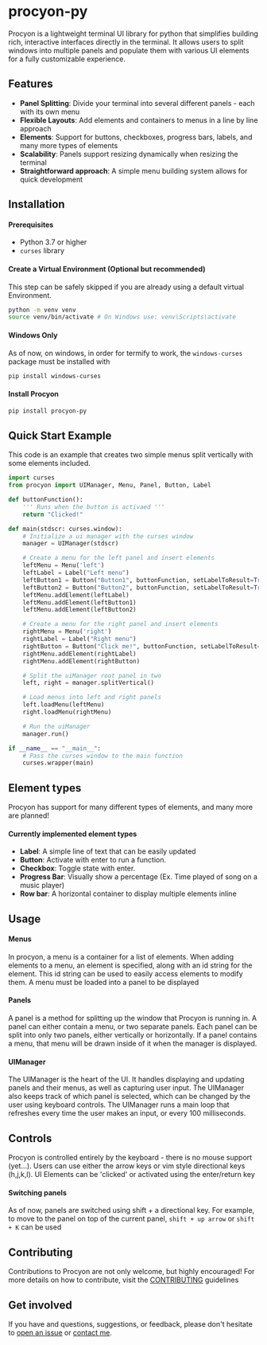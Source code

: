 # procyon-py
Procyon is a lightweight terminal UI library for python that simplifies building rich, interactive 
interfaces directly in the terminal. It allows users to split windows into multiple 
panels and populate them with various UI elements for a fully customizable experience.

## Features
- **Panel Splitting**: Divide your terminal into several different panels - each with its own menu
- **Flexible Layouts**: Add elements and containers to menus in a line by line approach
- **Elements**: Support for buttons, checkboxes, progress bars, labels, and many more types of elements
- **Scalability**: Panels support resizing dynamically when resizing the terminal
- **Straightforward approach**: A simple menu building system allows for quick development

## Installation

#### Prerequisites
- Python 3.7 or higher
- `curses` library

#### Create a Virtual Environment (Optional but recommended)
This step can be safely skipped if you are already using a default virtual Environment.
```bash
python -m venv venv
source venv/bin/activate # On Windows use: venv\Scripts\activate
```

#### Windows Only
As of now, on windows, in order for termify to work, the `windows-curses` package must be installed with
```bash
pip install windows-curses
```

#### Install Procyon
```bash
pip install procyon-py
```

## Quick Start Example
This code is an example that creates two simple menus split vertically with some elements
included.

```python
import curses
from procyon import UIManager, Menu, Panel, Button, Label

def buttonFunction():
    ''' Runs when the button is activaed '''
    return "Clicked!"

def main(stdscr: curses.window):
    # Initialize a ui manager with the curses window
    manager = UIManager(stdscr)

    # Create a menu for the left panel and insert elements
    leftMenu = Menu('left')
    leftLabel = Label("Left menu")
    leftButton1 = Button("Button1", buttonFunction, setLabelToResult=True)
    leftButton2 = Button("Button2", buttonFunction, setLabelToResult=True)
    leftMenu.addElement(leftLabel)
    leftMenu.addElement(leftButton1)
    leftMenu.addElement(leftButton2)

    # Create a menu for the right panel and insert elements
    rightMenu = Menu('right')
    rightLabel = Label("Right menu")
    rightButton = Button("Click me!", buttonFunction, setLabelToResult=True)
    rightMenu.addElement(rightLabel)
    rightMenu.addElement(rightButton)

    # Split the uiManager root panel in two
    left, right = manager.splitVertical()

    # Load menus into left and right panels
    left.loadMenu(leftMenu)
    right.loadMenu(rightMenu)

    # Run the uiManager
    manager.run()

if __name__ == "__main__":
    # Pass the curses window to the main function
    curses.wrapper(main)
```

## Element types
Procyon has support for many different types of elements, and many more are planned!

#### Currently implemented element types
- **Label**: A simple line of text that can be easily updated
- **Button**: Activate with enter to run a function. 
- **Checkbox**: Toggle state with enter. 
- **Progress Bar**: Visually show a percentage (Ex. Time played of song on a music player)
- **Row bar**: A horizontal container to display multiple elements inline

## Usage
#### Menus
In procyon, a menu is a container for a list of elements. When adding elements to a menu,
an element is specified, along with an id string for the element. This id string can be
used to easily access elements to modify them. A menu must be loaded into a panel to be displayed

#### Panels
A panel is a method for splitting up the window that Procyon is running in. A panel can either
contain a menu, or two separate panels. Each panel can be split into only two panels, either
vertically or horizontally. If a panel contains a menu, that menu will be drawn inside of 
it when the manager is displayed.

#### UIManager
The UIManager is the heart of the UI. It handles displaying and updating panels and their menus,
as well as capturing user input. The UIManager also keeps track of which panel is selected, which
can be changed by the user using keyboard controls. The UIManager runs a main loop that refreshes
every time the user makes an input, or every 100 milliseconds. 

## Controls
Procyon is controlled entirely by the keyboard - there is no mouse support (yet...).
Users can use either the arrow keys or vim style directional keys (h,j,k,l). UI Elements 
can be 'clicked' or activated using the enter/return key

#### Switching panels
As of now, panels are switched using shift + a directional key. For example, to move to the
panel on top of the current panel, `shift + up arrow` or `shift + K` can be used

## Contributing
Contributions to Procyon are not only welcome, but highly encouraged!
For more details on how to contribute, visit the [CONTRIBUTING](CONTRIBUTING.md) guidelines

## Get involved
If you have and questions, suggestions, or feedback, please don't hesitate to 
[open an issue](https://github.com/evanlaube/procyon-py/issues) or [contact me](mailto:laubeevan@gmail.com).
